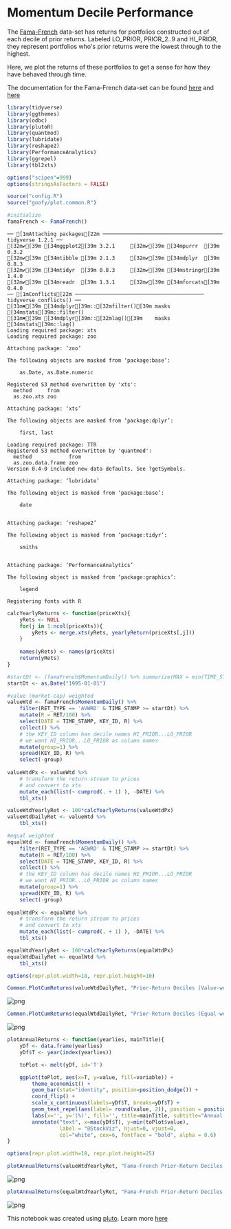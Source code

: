 # Momentum Decile Performance

The [Fama-French](https://mba.tuck.dartmouth.edu/pages/faculty/ken.french/Data_Library/det_10_port_form_pr_12_2_daily.html) data-set has returns for portfolios constructed out of each decile of prior returns. Labeled LO_PRIOR, PRIOR_2..9 and HI_PRIOR, they represent portfolios who's prior returns were the lowest through to the highest.

Here, we plot the returns of these portfolios to get a sense for how they have behaved through time.

The documentation for the Fama-French data-set can be found [here](https://plutopy.readthedocs.io/en/latest/FamaFrench.html) and [here](https://shyams80.github.io/plutoR/docs/reference/FamaFrench-class.html)


```R
library(tidyverse)
library(ggthemes)
library(odbc)
library(plutoR)
library(quantmod)
library(lubridate)
library(reshape2)
library(PerformanceAnalytics)
library(ggrepel)
library(tbl2xts)

options("scipen"=999)
options(stringsAsFactors = FALSE)

source("config.R")
source("goofy/plot.common.R")

#initialize
famaFrench <- FamaFrench()
```

    ── [1mAttaching packages[22m ─────────────────────────────────────── tidyverse 1.2.1 ──
    [32m✔[39m [34mggplot2[39m 3.2.1     [32m✔[39m [34mpurrr  [39m 0.3.2
    [32m✔[39m [34mtibble [39m 2.1.3     [32m✔[39m [34mdplyr  [39m 0.8.3
    [32m✔[39m [34mtidyr  [39m 0.8.3     [32m✔[39m [34mstringr[39m 1.4.0
    [32m✔[39m [34mreadr  [39m 1.3.1     [32m✔[39m [34mforcats[39m 0.4.0
    ── [1mConflicts[22m ────────────────────────────────────────── tidyverse_conflicts() ──
    [31m✖[39m [34mdplyr[39m::[32mfilter()[39m masks [34mstats[39m::filter()
    [31m✖[39m [34mdplyr[39m::[32mlag()[39m    masks [34mstats[39m::lag()
    Loading required package: xts
    Loading required package: zoo
    
    Attaching package: ‘zoo’
    
    The following objects are masked from ‘package:base’:
    
        as.Date, as.Date.numeric
    
    Registered S3 method overwritten by 'xts':
      method     from
      as.zoo.xts zoo 
    
    Attaching package: ‘xts’
    
    The following objects are masked from ‘package:dplyr’:
    
        first, last
    
    Loading required package: TTR
    Registered S3 method overwritten by 'quantmod':
      method            from
      as.zoo.data.frame zoo 
    Version 0.4-0 included new data defaults. See ?getSymbols.
    
    Attaching package: ‘lubridate’
    
    The following object is masked from ‘package:base’:
    
        date
    
    
    Attaching package: ‘reshape2’
    
    The following object is masked from ‘package:tidyr’:
    
        smiths
    
    
    Attaching package: ‘PerformanceAnalytics’
    
    The following object is masked from ‘package:graphics’:
    
        legend
    
    Registering fonts with R



```R
calcYearlyReturns <- function(priceXts){
    yRets <- NULL
    for(j in 1:ncol(priceXts)){
        yRets <- merge.xts(yRets, yearlyReturn(priceXts[,j]))
    }
    
    names(yRets) <- names(priceXts)
    return(yRets)
}
```


```R
#startDt <- (famaFrench$MomentumDaily() %>% summarize(MAX = min(TIME_STAMP)) %>% collect())$MAX[[1]]
startDt <- as.Date("1995-01-01")

#value (market-cap) weighted
valueWtd <- famaFrench$MomentumDaily() %>%
    filter(RET_TYPE == 'AVWRD' & TIME_STAMP >= startDt) %>%
    mutate(R = RET/100) %>%
    select(DATE = TIME_STAMP, KEY_ID, R) %>%
    collect() %>% 
    # the KEY_ID column has decile names HI_PRIOR...LO_PRIOR
    # we want HI_PRIOR...LO_PRIOR as column names
    mutate(group=1) %>%
    spread(KEY_ID, R) %>%
    select(-group)
    
valueWtdPx <- valueWtd %>% 
    # transform the return stream to prices
    # and convert to xts
    mutate_each(list(~ cumprod(. + 1) ), -DATE) %>% 
    tbl_xts() 

valueWtdYearlyRet <- 100*calcYearlyReturns(valueWtdPx)
valueWtdDailyRet <- valueWtd %>% 
    tbl_xts()

#equal weighted
equalWtd <- famaFrench$MomentumDaily() %>%
    filter(RET_TYPE == 'AEWRD' & TIME_STAMP >= startDt) %>%
    mutate(R = RET/100) %>%
    select(DATE = TIME_STAMP, KEY_ID, R) %>%
    collect() %>% 
    # the KEY_ID column has decile names HI_PRIOR...LO_PRIOR
    # we want HI_PRIOR...LO_PRIOR as column names
    mutate(group=1) %>%
    spread(KEY_ID, R) %>%
    select(-group)
    
equalWtdPx <- equalWtd %>% 
    # transform the return stream to prices
    # and convert to xts
    mutate_each(list(~ cumprod(. + 1) ), -DATE) %>% 
    tbl_xts() 

equalWtdYearlyRet <- 100*calcYearlyReturns(equalWtdPx)
equalWtdDailyRet <- equalWtd %>% 
    tbl_xts()

```


```R
options(repr.plot.width=18, repr.plot.height=10)
```


```R
Common.PlotCumReturns(valueWtdDailyRet, "Prior-Return Deciles (Value-weight)", "Fama-French")
```


![png](Momentum-Decile-Performance.R_files/Momentum-Decile-Performance.R_5_0.png)



```R
Common.PlotCumReturns(equalWtdDailyRet, "Prior-Return Deciles (Equal-weight)", "Fama-French")
```


![png](Momentum-Decile-Performance.R_files/Momentum-Decile-Performance.R_6_0.png)



```R
plotAnnualReturns <- function(yearlies, mainTitle){
    yDf <- data.frame(yearlies)
    yDf$T <- year(index(yearlies))

    toPlot <- melt(yDf, id='T')

    ggplot(toPlot, aes(x=T, y=value, fill=variable)) +
        theme_economist() +
        geom_bar(stat="identity", position=position_dodge()) +
        coord_flip() +
        scale_x_continuous(labels=yDf$T, breaks=yDf$T) +
        geom_text_repel(aes(label= round(value, 2)), position = position_dodge(0.9)) +
        labs(x='', y='(%)', fill='', title=mainTitle, subtitle="Annual Returns") +
        annotate("text", x=max(yDf$T), y=min(toPlot$value), 
                 label = "@StockViz", hjust=0, vjust=0, 
                 col="white", cex=6, fontface = "bold", alpha = 0.6)  
}
```


```R
options(repr.plot.width=18, repr.plot.height=25)
```


```R
plotAnnualReturns(valueWtdYearlyRet, "Fama-French Prior-Return Deciles (Value Weighted)")
```


![png](Momentum-Decile-Performance.R_files/Momentum-Decile-Performance.R_9_0.png)



```R
plotAnnualReturns(equalWtdYearlyRet, "Fama-French Prior-Return Deciles (Equal Weighted)")
```


![png](Momentum-Decile-Performance.R_files/Momentum-Decile-Performance.R_10_0.png)


This notebook was created using [pluto](http://pluto.studio). Learn more [here](https://github.com/shyams80/pluto)
